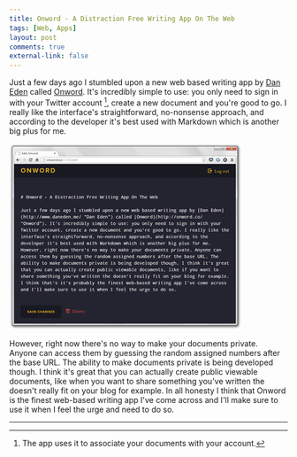 ```yaml
---
title: Onword - A Distraction Free Writing App On The Web
tags: [Web, Apps]
layout: post
comments: true
external-link: false
---
```


Just a few days ago I stumbled upon a new web based writing app by [Dan Eden](http://www.daneden.me/ "Dan Eden") called [Onword](http://onword.co/ "Onword"). It's incredibly simple to use: you only need to sign in with your Twitter account [^20121113-1], create a new document and you're good to go. I really like the interface's straightforward, no-nonsense approach, and according to the developer it's best used with Markdown which is another big plus for me.

![Onword](/images/blog/2012-11-13-onword-app.png "Onword")

However, right now there's no way to make your documents private. Anyone can access them by guessing the random assigned numbers after the base URL. The ability to make documents private is being developed though. I think it's great that you can actually create public viewable documents, like when you want to share something you've written the doesn't really fit on your blog for example. In all honesty I think that Onword is the finest web-based writing app I've come across and I'll make sure to use it when I feel the urge and need to do so.

***

[^20121113-1]: The app uses it to associate your documents with your account.